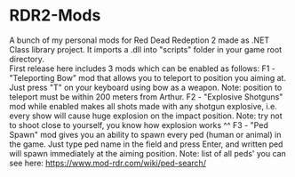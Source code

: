 # RDR2-Mods
A bunch of my personal mods for Red Dead Redeption 2 made as .NET Class library project. It imports a .dll into "scripts" folder in your game root directory.  
First release here includes 3 mods which can be enabled as follows:
F1 - "Teleporting Bow" mod that allows you to teleport to position you aiming at. Just press "T" on your keyboard using bow as a weapon. Note: position to teleport must be within 200 meters from Arthur.
F2 - "Explosive Shotguns" mod while enabled makes all shots made with any shotgun explosive, i.e. every show will cause huge explosion on the impact position. Note: try not to shoot close to yourself, you know how explosion works ^^
F3 - "Ped Spawn" mod gives you an ability to spawn every ped (human or animal) in the game. Just type ped name in the field and press Enter, and written ped will spawn immediately at the aiming position. Note: list of all peds' you can see here: https://www.mod-rdr.com/wiki/ped-search/
